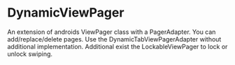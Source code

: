 DynamicViewPager
================

An extension of androids ViewPager class with a PagerAdapter. You can add/replace/delete pages.
Use the DynamicTabViewPagerAdapter without additional implementation.
Additional exist the LockableViewPager to lock or unlock swiping.
